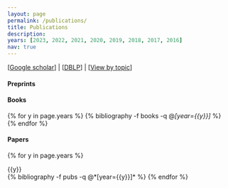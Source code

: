 ```yaml
---
layout: page
permalink: /publications/
title: Publications
description: 
years: [2023, 2022, 2021, 2020, 2019, 2018, 2017, 2016]
nav: true
---
```


[[Google scholar](https://scholar.google.com/citations?user=hBZ_tKsAAAAJ)] | [[DBLP](https://dblp.org/pid/19/2969-1.html)] | [[View by topic](https://jd92.wang/research/)]

#### Preprints




#### Books

<div class="publications">

{% for y in page.years %}
  {% bibliography -f books -q @*[year={{y}}]* %}
{% endfor %}

</div>

#### Papers

<div class="publications">

{% for y in page.years %}
  <div>{{y}}</div>
  {% bibliography -f pubs -q @*[year={{y}}]* %}
{% endfor %}

</div>
